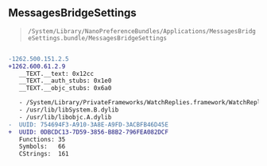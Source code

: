 ## MessagesBridgeSettings

> `/System/Library/NanoPreferenceBundles/Applications/MessagesBridgeSettings.bundle/MessagesBridgeSettings`

```diff

-1262.500.151.2.5
+1262.600.61.2.9
   __TEXT.__text: 0x12cc
   __TEXT.__auth_stubs: 0x1e0
   __TEXT.__objc_stubs: 0x6a0

   - /System/Library/PrivateFrameworks/WatchReplies.framework/WatchReplies
   - /usr/lib/libSystem.B.dylib
   - /usr/lib/libobjc.A.dylib
-  UUID: 754694F3-A910-3A8E-A9FD-3ACBFB46D45E
+  UUID: 0DBCDC13-7D59-3856-B8B2-796FEA082DCF
   Functions: 35
   Symbols:   66
   CStrings:  161

```
